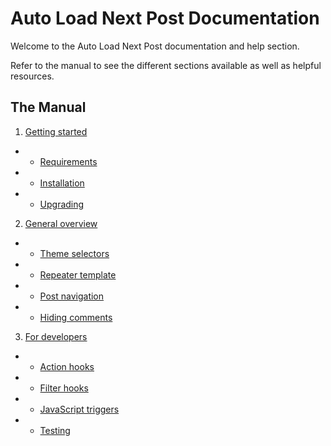 # Auto Load Next Post Documentation

Welcome to the Auto Load Next Post documentation and help section.

Refer to the manual to see the different sections available as well as helpful resources.

## The Manual

1. [Getting started](https://github.com/AutoLoadNextPost/alnp-documentation/blob/master/en_US/getting-started.md)
* * [Requirements](https://github.com/AutoLoadNextPost/alnp-documentation/blob/master/en_US/requirements.md)
* * [Installation](https://github.com/AutoLoadNextPost/alnp-documentation/blob/master/en_US/installation.md)
* * [Upgrading](https://github.com/AutoLoadNextPost/alnp-documentation/blob/master/en_US/upgrading.md)

2. [General overview](https://github.com/AutoLoadNextPost/alnp-documentation/blob/master/en_US/general-overview.md)
* * [Theme selectors](https://github.com/AutoLoadNextPost/alnp-documentation/blob/master/en_US/theme-selectors.md)
* * [Repeater template](https://github.com/AutoLoadNextPost/alnp-documentation/blob/master/en_US/repeater-template.md)
* * [Post navigation](https://github.com/AutoLoadNextPost/alnp-documentation/blob/master/en_US/post-navigation.md)
* * [Hiding comments](https://github.com/AutoLoadNextPost/alnp-documentation/blob/master/en_US/hiding-comments.md)

3. [For developers](https://github.com/AutoLoadNextPost/alnp-documentation/blob/master/en_US/for-developers.md)
* * [Action hooks](https://github.com/AutoLoadNextPost/alnp-documentation/blob/master/en_US/action-hooks.md)
* * [Filter hooks](https://github.com/AutoLoadNextPost/alnp-documentation/blob/master/en_US/filter-hooks.md)
* * [JavaScript triggers](https://github.com/AutoLoadNextPost/alnp-documentation/blob/master/en_US/javascript-trriggers.md)
* * [Testing](https://github.com/AutoLoadNextPost/alnp-documentation/blob/master/en_US/testing.md)
